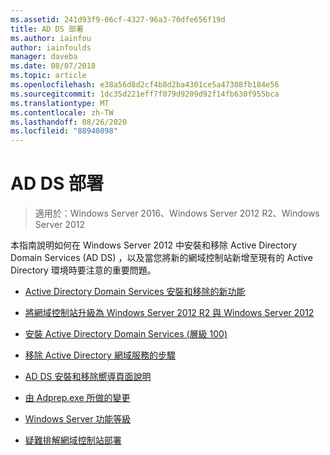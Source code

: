 ```yaml
---
ms.assetid: 241d93f9-06cf-4327-96a3-70dfe656f19d
title: AD DS 部署
ms.author: iainfou
author: iainfoulds
manager: daveba
ms.date: 08/07/2018
ms.topic: article
ms.openlocfilehash: e38a56d8d2cf4b8d2ba4301ce5a47308fb184e56
ms.sourcegitcommit: 1dc35d221eff7f079d9209d92f14fb630f955bca
ms.translationtype: MT
ms.contentlocale: zh-TW
ms.lasthandoff: 08/26/2020
ms.locfileid: "88940898"
---
```

# <a name="ad-ds-deployment"></a>AD DS 部署

>適用於：Windows Server 2016、Windows Server 2012 R2、Windows Server 2012

本指南說明如何在 Windows Server 2012 中安裝和移除 Active Directory Domain Services (AD DS) ，以及當您將新的網域控制站新增至現有的 Active Directory 環境時要注意的重要問題。

- [Active Directory Domain Services 安裝和移除的新功能](../../ad-ds/deploy/What-s-New-in-Active-Directory-Domain-Services-Installation-and-Removal.md)

- [將網域控制站升級為 Windows Server 2012 R2 與 Windows Server 2012](../../ad-ds/deploy/Upgrade-Domain-Controllers-to-Windows-Server-2012-R2-and-Windows-Server-2012.md)

- [安裝 Active Directory Domain Services &#40;層級 100&#41;](../../ad-ds/deploy/Install-Active-Directory-Domain-Services--Level-100-.md)

- [移除 Active Directory 網域服務的步驟](assetId:///99b97af0-aa7e-41ed-8c81-4eee6c03eb4c)

- [AD DS 安裝和移除嚮導頁面說明](../../ad-ds/deploy/AD-DS-Installation-and-Removal-Wizard-Page-Descriptions.md)

- [由 Adprep.exe 所做的變更](../../ad-ds/deploy/adprep/Changes-Made-by-Adprep.md)

- [Windows Server 功能等級](../../ad-ds/active-directory-functional-levels.md)

- [疑難排解網域控制站部署](../../ad-ds/deploy/Troubleshooting-Domain-Controller-Deployment.md)
